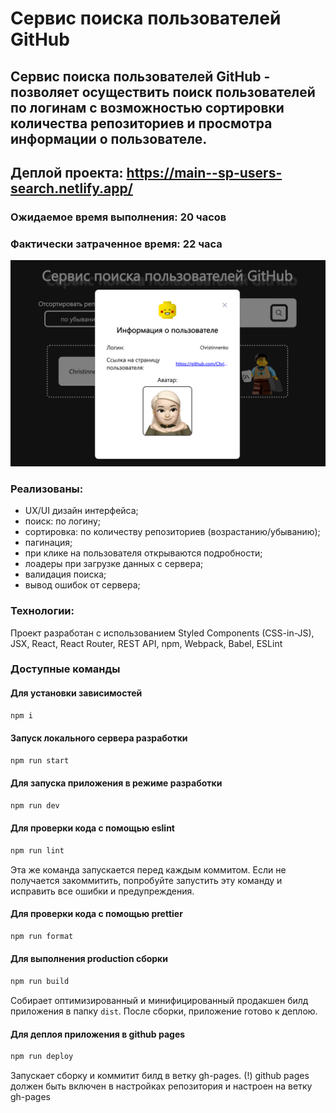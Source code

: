 # Cервис поиска пользователей GitHub

## Cервис поиска пользователей GitHub - позволяет осуществить поиск пользователей по логинам с возможностью сортировки количества репозиториев и просмотра информации о пользователе.

## Деплой проекта: https://main--sp-users-search.netlify.app/

### Ожидаемое время выполнения: 20 часов

### Фактически затраченное время: 22 часа

![alt text](image.png)

### Реализованы:

- UX/UI дизайн интерфейса;
- поиск: по логину;
- сортировка: по количеству репозиториев (возрастанию/убыванию);
- пагинация;
- при клике на пользователя открываются подробности;
- лоадеры при загрузке данных с сервера;
- валидация поиска;
- вывод ошибок от сервера;

### Технологии:

Проект разработан с использованием Styled Components (CSS-in-JS), JSX, React, React Router, REST API, npm, Webpack, Babel, ESLint

### Доступные команды

#### Для установки зависимостей

```sh
npm i
```

#### Запуск локального сервера разработки

```sh
npm run start
```

#### Для запуска приложения в режиме разработки

```sh
npm run dev
```

#### Для проверки кода с помощью eslint

```sh
npm run lint
```

Эта же команда запускается перед каждым коммитом.
Если не получается закоммитить, попробуйте запустить эту команду и исправить все ошибки и предупреждения.

#### Для проверки кода с помощью prettier

```sh
npm run format
```

#### Для выполнения production сборки

```sh
npm run build
```

Собирает оптимизированный и минифицированный продакшен билд приложения в папку `dist`.
После сборки, приложение готово к деплою.

#### Для деплоя приложения в github pages

```sh
npm run deploy
```

Запускает сборку и коммитит билд в ветку gh-pages.
(!) github pages должен быть включен в настройках репозитория и настроен на ветку gh-pages
